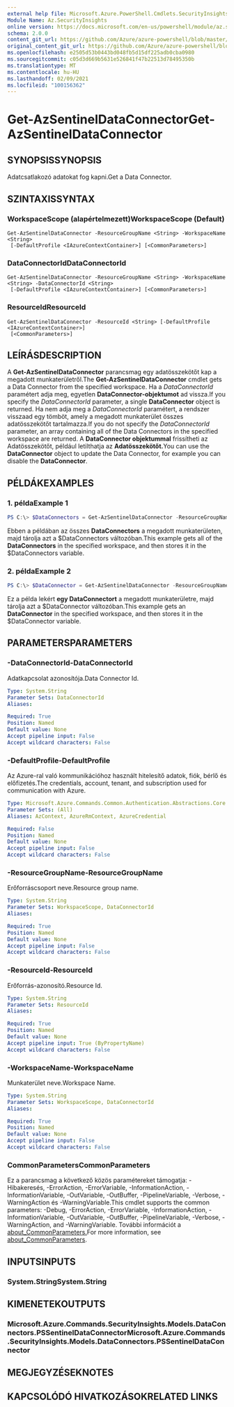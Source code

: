 ```yaml
---
external help file: Microsoft.Azure.PowerShell.Cmdlets.SecurityInsights.dll-Help.xml
Module Name: Az.SecurityInsights
online version: https://docs.microsoft.com/en-us/powershell/module/az.securityinsights/get-azsentineldataconnector
schema: 2.0.0
content_git_url: https://github.com/Azure/azure-powershell/blob/master/src/SecurityInsights/SecurityInsights/help/Get-AzSentinelDataConnector.md
original_content_git_url: https://github.com/Azure/azure-powershell/blob/master/src/SecurityInsights/SecurityInsights/help/Get-AzSentinelDataConnector.md
ms.openlocfilehash: e2505d53b0443bd048fb5d15df225adb0cba0980
ms.sourcegitcommit: c05d3d669b5631e526841f47b22513d78495350b
ms.translationtype: MT
ms.contentlocale: hu-HU
ms.lasthandoff: 02/09/2021
ms.locfileid: "100156362"
---
```

# <span data-ttu-id="3c655-101">Get-AzSentinelDataConnector</span><span class="sxs-lookup"><span data-stu-id="3c655-101">Get-AzSentinelDataConnector</span></span>

## <span data-ttu-id="3c655-102">SYNOPSIS</span><span class="sxs-lookup"><span data-stu-id="3c655-102">SYNOPSIS</span></span>
<span data-ttu-id="3c655-103">Adatcsatlakozó adatokat fog kapni.</span><span class="sxs-lookup"><span data-stu-id="3c655-103">Get a Data Connector.</span></span>

## <span data-ttu-id="3c655-104">SZINTAXIS</span><span class="sxs-lookup"><span data-stu-id="3c655-104">SYNTAX</span></span>

### <span data-ttu-id="3c655-105">WorkspaceScope (alapértelmezett)</span><span class="sxs-lookup"><span data-stu-id="3c655-105">WorkspaceScope (Default)</span></span>
```
Get-AzSentinelDataConnector -ResourceGroupName <String> -WorkspaceName <String>
 [-DefaultProfile <IAzureContextContainer>] [<CommonParameters>]
```

### <span data-ttu-id="3c655-106">DataConnectorId</span><span class="sxs-lookup"><span data-stu-id="3c655-106">DataConnectorId</span></span>
```
Get-AzSentinelDataConnector -ResourceGroupName <String> -WorkspaceName <String> -DataConnectorId <String>
 [-DefaultProfile <IAzureContextContainer>] [<CommonParameters>]
```

### <span data-ttu-id="3c655-107">ResourceId</span><span class="sxs-lookup"><span data-stu-id="3c655-107">ResourceId</span></span>
```
Get-AzSentinelDataConnector -ResourceId <String> [-DefaultProfile <IAzureContextContainer>]
 [<CommonParameters>]
```

## <span data-ttu-id="3c655-108">LEÍRÁS</span><span class="sxs-lookup"><span data-stu-id="3c655-108">DESCRIPTION</span></span>
<span data-ttu-id="3c655-109">A **Get-AzSentinelDataConnector** parancsmag egy adatösszekötőt kap a megadott munkaterületről.</span><span class="sxs-lookup"><span data-stu-id="3c655-109">The **Get-AzSentinelDataConnector** cmdlet gets a Data Connector from the specified workspace.</span></span>
<span data-ttu-id="3c655-110">Ha a *DataConnectorId* paramétert adja meg, egyetlen **DataConnector-objektumot** ad vissza.</span><span class="sxs-lookup"><span data-stu-id="3c655-110">If you specify the *DataConnectorId* parameter, a single **DataConnector** object is returned.</span></span>
<span data-ttu-id="3c655-111">Ha nem adja meg a *DataConnectorId* paramétert, a rendszer visszaad egy tömböt, amely a megadott munkaterület összes adatösszekötőt tartalmazza.</span><span class="sxs-lookup"><span data-stu-id="3c655-111">If you do not specify the *DataConnectorId* parameter, an array containing all of the Data Connectors in the specified workspace are returned.</span></span>
<span data-ttu-id="3c655-112">A **DataConnector objektummal** frissítheti az Adatösszekötőt, például letilthatja az **Adatösszekötőt.**</span><span class="sxs-lookup"><span data-stu-id="3c655-112">You can use the **DataConnector** object to update the Data Connector, for example you can disable the **DataConnector**.</span></span>

## <span data-ttu-id="3c655-113">PÉLDÁK</span><span class="sxs-lookup"><span data-stu-id="3c655-113">EXAMPLES</span></span>

### <span data-ttu-id="3c655-114">1. példa</span><span class="sxs-lookup"><span data-stu-id="3c655-114">Example 1</span></span>
```powershell
PS C:\> $DataConnectors = Get-AzSentinelDataConnector -ResourceGroupName "MyResourceGroup" -WorkspaceName "MyWorkspaceName"
```

<span data-ttu-id="3c655-115">Ebben a példában az összes **DataConnectors** a megadott munkaterületen, majd tárolja azt a $DataConnectors változóban.</span><span class="sxs-lookup"><span data-stu-id="3c655-115">This example gets all of the **DataConnectors** in the specified workspace, and then stores it in the $DataConnectors variable.</span></span>

### <span data-ttu-id="3c655-116">2. példa</span><span class="sxs-lookup"><span data-stu-id="3c655-116">Example 2</span></span>
```powershell
PS C:\> $DataConnector = Get-AzSentinelDataConnector -ResourceGroupName "MyResourceGroup" -WorkspaceName "MyWorkspaceName" -DataConnectorId "MyDataConnectorId"
```

<span data-ttu-id="3c655-117">Ez a példa lekért **egy DataConnectort** a megadott munkaterületre, majd tárolja azt a $DataConnector változóban.</span><span class="sxs-lookup"><span data-stu-id="3c655-117">This example gets an **DataConnector** in the specified workspace, and then stores it in the $DataConnector variable.</span></span>

## <span data-ttu-id="3c655-118">PARAMETERS</span><span class="sxs-lookup"><span data-stu-id="3c655-118">PARAMETERS</span></span>

### <span data-ttu-id="3c655-119">-DataConnectorId</span><span class="sxs-lookup"><span data-stu-id="3c655-119">-DataConnectorId</span></span>
<span data-ttu-id="3c655-120">Adatkapcsolat azonosítója.</span><span class="sxs-lookup"><span data-stu-id="3c655-120">Data Connector Id.</span></span>

```yaml
Type: System.String
Parameter Sets: DataConnectorId
Aliases:

Required: True
Position: Named
Default value: None
Accept pipeline input: False
Accept wildcard characters: False
```

### <span data-ttu-id="3c655-121">-DefaultProfile</span><span class="sxs-lookup"><span data-stu-id="3c655-121">-DefaultProfile</span></span>
<span data-ttu-id="3c655-122">Az Azure-ral való kommunikációhoz használt hitelesítő adatok, fiók, bérlő és előfizetés.</span><span class="sxs-lookup"><span data-stu-id="3c655-122">The credentials, account, tenant, and subscription used for communication with Azure.</span></span>

```yaml
Type: Microsoft.Azure.Commands.Common.Authentication.Abstractions.Core.IAzureContextContainer
Parameter Sets: (All)
Aliases: AzContext, AzureRmContext, AzureCredential

Required: False
Position: Named
Default value: None
Accept pipeline input: False
Accept wildcard characters: False
```

### <span data-ttu-id="3c655-123">-ResourceGroupName</span><span class="sxs-lookup"><span data-stu-id="3c655-123">-ResourceGroupName</span></span>
<span data-ttu-id="3c655-124">Erőforráscsoport neve.</span><span class="sxs-lookup"><span data-stu-id="3c655-124">Resource group name.</span></span>

```yaml
Type: System.String
Parameter Sets: WorkspaceScope, DataConnectorId
Aliases:

Required: True
Position: Named
Default value: None
Accept pipeline input: False
Accept wildcard characters: False
```

### <span data-ttu-id="3c655-125">-ResourceId</span><span class="sxs-lookup"><span data-stu-id="3c655-125">-ResourceId</span></span>
<span data-ttu-id="3c655-126">Erőforrás-azonosító.</span><span class="sxs-lookup"><span data-stu-id="3c655-126">Resource Id.</span></span>

```yaml
Type: System.String
Parameter Sets: ResourceId
Aliases:

Required: True
Position: Named
Default value: None
Accept pipeline input: True (ByPropertyName)
Accept wildcard characters: False
```

### <span data-ttu-id="3c655-127">-WorkspaceName</span><span class="sxs-lookup"><span data-stu-id="3c655-127">-WorkspaceName</span></span>
<span data-ttu-id="3c655-128">Munkaterület neve.</span><span class="sxs-lookup"><span data-stu-id="3c655-128">Workspace Name.</span></span>

```yaml
Type: System.String
Parameter Sets: WorkspaceScope, DataConnectorId
Aliases:

Required: True
Position: Named
Default value: None
Accept pipeline input: False
Accept wildcard characters: False
```

### <span data-ttu-id="3c655-129">CommonParameters</span><span class="sxs-lookup"><span data-stu-id="3c655-129">CommonParameters</span></span>
<span data-ttu-id="3c655-130">Ez a parancsmag a következő közös paramétereket támogatja: -Hibakeresés, -ErrorAction, -ErrorVariable, -InformationAction, -InformationVariable, -OutVariable, -OutBuffer, -PipelineVariable, -Verbose, -WarningAction és -WarningVariable.</span><span class="sxs-lookup"><span data-stu-id="3c655-130">This cmdlet supports the common parameters: -Debug, -ErrorAction, -ErrorVariable, -InformationAction, -InformationVariable, -OutVariable, -OutBuffer, -PipelineVariable, -Verbose, -WarningAction, and -WarningVariable.</span></span> <span data-ttu-id="3c655-131">További információt a [about_CommonParameters.](http://go.microsoft.com/fwlink/?LinkID=113216)</span><span class="sxs-lookup"><span data-stu-id="3c655-131">For more information, see [about_CommonParameters](http://go.microsoft.com/fwlink/?LinkID=113216).</span></span>

## <span data-ttu-id="3c655-132">INPUTS</span><span class="sxs-lookup"><span data-stu-id="3c655-132">INPUTS</span></span>

### <span data-ttu-id="3c655-133">System.String</span><span class="sxs-lookup"><span data-stu-id="3c655-133">System.String</span></span>
## <span data-ttu-id="3c655-134">KIMENETEK</span><span class="sxs-lookup"><span data-stu-id="3c655-134">OUTPUTS</span></span>

### <span data-ttu-id="3c655-135">Microsoft.Azure.Commands.SecurityInsights.Models.DataConnectors.PSSentinelDataConnector</span><span class="sxs-lookup"><span data-stu-id="3c655-135">Microsoft.Azure.Commands.SecurityInsights.Models.DataConnectors.PSSentinelDataConnector</span></span>
## <span data-ttu-id="3c655-136">MEGJEGYZÉSEK</span><span class="sxs-lookup"><span data-stu-id="3c655-136">NOTES</span></span>

## <span data-ttu-id="3c655-137">KAPCSOLÓDÓ HIVATKOZÁSOK</span><span class="sxs-lookup"><span data-stu-id="3c655-137">RELATED LINKS</span></span>
